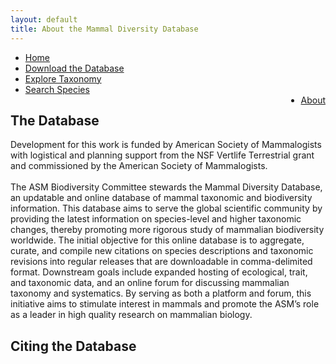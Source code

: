 ```yaml
---
layout: default
title: About the Mammal Diversity Database
---
```



<ul>
<li><a href="/index.html">Home</a></li>
<li><a href="assets/data/mdd.csv">Download the Database</a></li>
<li><a href="taxa.html">Explore Taxonomy</a></li>
<li><a href="explore.html">Search Species</a></li>
<li style="float:right"><a href="about.html">About</a></li>
</ul>


<h2 class="about-header">The Database</h2>
<p class="about-body">
Development for this work is funded by American Society of Mammalogists with logistical and planning
support from the NSF Vertlife Terrestrial grant and commissioned by the American Society of
Mammalogists.
<br>
<br>
The ASM Biodiversity Committee stewards the Mammal Diversity Database, an updatable and online
database of mammal taxonomic and biodiversity information. This database aims to serve the global
scientific community by providing the latest information on species-level and higher taxonomic
changes, thereby promoting more rigorous study of mammalian biodiversity worldwide. The initial
objective for this online database is to aggregate, curate, and compile new citations on species
descriptions and taxonomic revisions into regular releases that are downloadable in comma-delimited
format. Downstream goals include expanded hosting of ecological, trait, and taxonomic data, and an
online forum for discussing mammalian taxonomy and systematics. By serving as both a platform and
forum, this initiative aims to stimulate interest in mammals and promote the ASM’s role as a leader
in high quality research on mammalian biology.
</p>

<h2 class="about-header">Citing the Database</h2>
<p class="about-body">

</p>